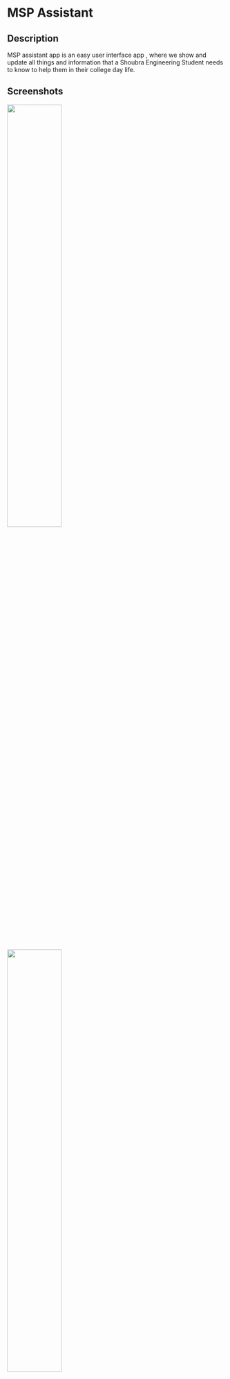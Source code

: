 # MSP Assistant
## Description
MSP assistant app is an easy user interface app , where we show and update all things and information that a Shoubra Engineering Student needs to know to help them in their college day life.
## Screenshots
<img src="https://i.imgur.com/ueSZXyc.png" width="50%" height="50%"/>
<img src="https://i.imgur.com/lnnHchc.png" width="50%" height="50%"/>
<img src="https://i.imgur.com/rDzgRiX.png" width="50%" height="50%"/>

## Download
<a href="https://play.google.com/store/apps/details?id=com.msp.mspshoubraapp"><img src="https://i.imgur.com/gXyY32k.png" width="25%" height="25%"/></a> 
